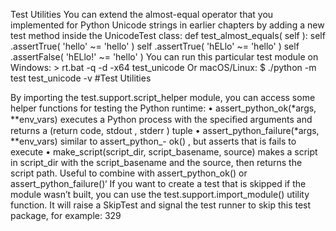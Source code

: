 Test Utilities You can extend the almost-equal operator that you implemented for Python Unicode strings in earlier chapters by adding a new test method inside the  UnicodeTest  class: def  test_almost_equals( self ): self .assertTrue( 'hello'  ~=  'hello' ) self .assertTrue( 'hELlo'  ~=  'hello' ) self .assertFalse( 'hELlo!'  ~=  'hello' ) You can run this particular test module on Windows: > rt.bat -q -d -x64 test_unicode Or macOS/Linux: $ ./python -m test test_unicode -v 
#Test Utilities 

 By importing the  test.support.script_helper  module, you can access some helper functions for testing the Python runtime: •  assert_python_ok(*args, **env_vars)  executes a Python process with the speciﬁed arguments and returns a (return code,  stdout ,  stderr ) tuple •  assert_python_failure(*args, **env_vars)  similar to  assert_python_- ok() , but asserts that is fails to execute •  make_script(script_dir, script_basename, source)  makes a script in script_dir  with the  script_basename  and the  source, then returns the script path. Useful to combine with assert_python_ok() or assert_python_failure()‘ If you want to create a test that is skipped if the module wasn’t built, you can use the  test.support.import_module()  utility function. It will raise a  SkipTest  and signal the test runner to skip this test package, for example: 329